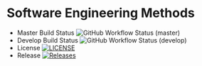 # Software Engineering Methods
* Master Build Status ![GitHub Workflow Status (master)](https://img.shields.io/github/actions/workflow/status/PhyoMinThaw1/sem/main.yml?branch=master)
* Develop Build Status ![GitHub Workflow Status (develop)](https://img.shields.io/github/actions/workflow/status/PhyoMinThaw1/sem/main.yml?branch=develop)
* License [![LICENSE](https://img.shields.io/github/license/PhyoMinThaw1/sem.svg?style=flat-square)](https://github.com/PhyoMinThaw1/sem/blob/master/LICENSE)
* Release [![Releases](https://img.shields.io/github/release/PhyoMinThaw1/sem/all.svg?style=flat-square)](https://github.com/PhyoMinThaw1/sem/releases)